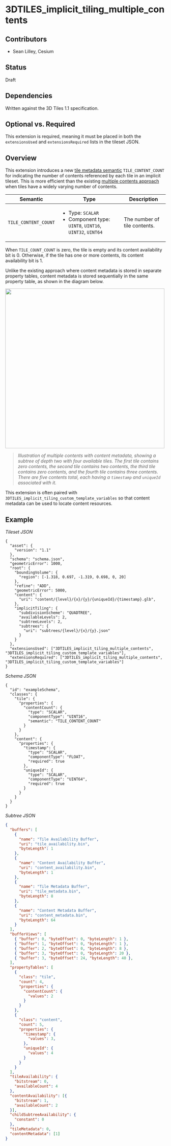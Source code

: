 # 3DTILES_implicit_tiling_multiple_contents

## Contributors

* Sean Lilley, Cesium

## Status

Draft

## Dependencies

Written against the 3D Tiles 1.1 specification.

## Optional vs. Required

This extension is required, meaning it must be placed in both the `extensionsUsed` and `extensionsRequired` lists in the tileset JSON.

## Overview

This extension introduces a new [tile metadata semantic](https://github.com/CesiumGS/3d-tiles/blob/main/specification/Metadata/Semantics/README.adoc#tile) `TILE_CONTENT_COUNT` for indicating the number of contents referenced by each tile in an implicit tileset. This is more efficient than the existing [multiple contents approach](https://github.com/CesiumGS/3d-tiles/tree/main/specification/ImplicitTiling#multiple-contents) when tiles have a widely varying number of contents.

Semantic | Type | Description
--|--|--
`TILE_CONTENT_COUNT`| <ul><li>Type: `SCALAR`</li><li>Component type: `UINT8`, `UINT16`, `UINT32`, `UINT64`</li></ul>|The number of tile contents.
 
When `TILE_COUNT_COUNT` is zero, the tile is empty and its content availability bit is 0. Otherwise, if the tile has one or more contents, its content availability bit is 1.

Unlike the existing approach where content metadata is stored in separate property tables, content metadata is stored sequentially in the same property table, as shown in the diagram below.

<img src="figures/metadata.png" width="500" />

> *Illustration of multiple contents with content metadata, showing a subtree of depth two with four available tiles. The first tile contains zero contents, the second tile contains two contents, the third tile contains zero contents, and the fourth tile contains three contents. There are five contents total, each having a `timestamp` and `uniqueId` associated with it.*

This extension is often paired with `3DTILES_implicit_tiling_custom_template_variables` so that content metadata can be used to locate content resources.

## Example

_Tileset JSON_

```jsonc
{
  "asset": {
    "version": "1.1"
  },
  "schema": "schema.json",
  "geometricError": 1000,
  "root": {
    "boundingVolume": {
      "region": [-1.318, 0.697, -1.319, 0.698, 0, 20]
    },
    "refine": "ADD",
    "geometricError": 5000,
    "content": {
      "uri": "content/{level}/{x}/{y}/{uniqueId}/{timestamp}.glb",
    },
    "implicitTiling": {
      "subdivisionScheme": "QUADTREE",
      "availableLevels": 2,
      "subtreeLevels": 2,
      "subtrees": {
        "uri": "subtrees/{level}/{x}/{y}.json"
      }
    }
  },
  "extensionsUsed": ["3DTILES_implicit_tiling_multiple_contents", "3DTILES_implicit_tiling_custom_template_variables"],
  "extensionsRequired": ["3DTILES_implicit_tiling_multiple_contents", "3DTILES_implicit_tiling_custom_template_variables"]
}
```

_Schema JSON_

```jsonc
{
  "id": "exampleSchema",
  "classes": {
    "tile": {
      "properties": {
        "contentCount": {
          "type": "SCALAR",
          "componentType": "UINT16",
          "semantic": "TILE_CONTENT_COUNT"
        }
      }
    },
    "content": {
      "properties": {
        "timestamp": {
          "type": "SCALAR",
          "componentType": "FLOAT",
          "required": true
        },
        "uniqueId": {
          "type": "SCALAR",
          "componentType": "UINT64",
          "required": true
        }
      }
    }
  }
}
```

_Subtree JSON_

```json
{
  "buffers": [
    {
      "name": "Tile Availability Buffer",
      "uri": "tile_availability.bin",
      "byteLength": 1
    },
    {
      "name": "Content Availability Buffer",
      "uri": "content_availability.bin",
      "byteLength": 1
    },
    {
      "name": "Tile Metadata Buffer",
      "uri": "tile_metadata.bin",
      "byteLength": 8
    },
    {
      "name": "Content Metadata Buffer",
      "uri": "content_metadata.bin",
      "byteLength": 64
    }
  ],
  "bufferViews": [
    { "buffer": 0, "byteOffset": 0, "byteLength": 1 },
    { "buffer": 1, "byteOffset": 0, "byteLength": 1 },
    { "buffer": 2, "byteOffset": 0, "byteLength": 8 },
    { "buffer": 3, "byteOffset": 0, "byteLength": 20 },
    { "buffer": 3, "byteOffset": 24, "byteLength": 40 },
  ],
  "propertyTables": [
    {
      "class": "tile",
      "count": 4,
      "properties": {
        "contentCount": {
          "values": 2
        }
      }
    },
    {
      "class": "content",
      "count": 5,
      "properties": {
        "timestamp": {
          "values": 3,
        },
        "uniqueId": {
          "values": 4
        }
      }
    }
  ],
  "tileAvailability": {
    "bitstream": 0,
    "availableCount": 4
  },
  "contentAvailability": [{
    "bitstream": 1,
    "availableCount": 2
  }],
  "childSubtreeAvailability": {
    "constant": 0
  },
  "tileMetadata": 0,
  "contentMetadata": [1]
}
```
